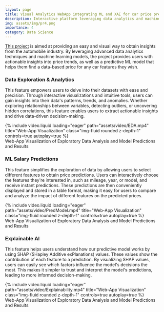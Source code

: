 ```yaml
---
layout: page
title: Visual Analytics WebApp integrating ML and XAI for car price predictions
description: Interactive platform leveraging data analytics and machine learning to predict car prices.
img: assets/img/pr4.png
importance: 4
category: Data Science
---
```


[This project](https://github.com/niicovila/Visual-Analytics-Web-App-with-ML-Integration) is aimed at providing an easy and visual way to obtain  insights from the automobile industry. By leveraging advanced data analytics techniques and machine learning models, the project provides users with actionable insights into price trends, as well as a predictive ML model that helps them find a data-based price for any car features they wish.

### Data Exploration & Analytics
This feature empowers users to delve into their datasets with ease and precision. Through interactive visualizations and intuitive tools, users can gain insights into their data's patterns, trends, and anomalies. Whether exploring relationships between variables, detecting outliers, or uncovering hidden correlations, this feature enables users to extract actionable insights and drive data-driven decision-making.

<div class="row">
    <div class="col-sm mt-3 mt-md-0">
        {% include video.liquid loading="eager" path="assets/video/EDA.mp4" title="Web-App Visualization" class="img-fluid rounded z-depth-1" controls=true autoplay=true %}
    </div>
</div>
<div class="caption">
    Web-App Visualization of Exploratory Data Analysis and Model Predictions and Results
</div>

### ML Salary Predictions

This feature simplifies the exploration of data by allowing users to select different features to obtain price predictions. Users can interactively choose the features they're interested in, such as mileage, year, or model, and receive instant predictions. These predictions are then conveniently displayed and stored in a table format, making it easy for users to compare and analyze the impact of different features on the predicted prices.

<div class="row">
    <div class="col-sm mt-3 mt-md-0">
        {% include video.liquid loading="eager" path="assets/video/PredModel.mp4" title="Web-App Visualization" class="img-fluid rounded z-depth-1" controls=true autoplay=true %}
    </div>
</div>
<div class="caption">
    Web-App Visualization of Exploratory Data Analysis and Model Predictions and Results
</div>

### Explainable AI
This feature helps users understand how our predictive model works by using SHAP (SHapley Additive exPlanations) values. These values show the contribution of each feature to a prediction. By visualizing SHAP values, users can easily see which factors influence the model's decisions the most. This makes it simpler to trust and interpret the model's predictions, leading to more informed decision-making.

<div class="row">
    <div class="col-sm mt-3 mt-md-0">
        {% include video.liquid loading="eager" path="assets/video/Explainability.mp4" title="Web-App Visualization" class="img-fluid rounded z-depth-1" controls=true autoplay=true %}
    </div>
</div>
<div class="caption">
    Web-App Visualization of Exploratory Data Analysis and Model Predictions and Results
</div>
